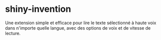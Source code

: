 # shiny-invention
Une extension simple et efficace pour lire le texte sélectionné à haute voix dans n'importe quelle langue, avec des options de voix et de vitesse de lecture.
